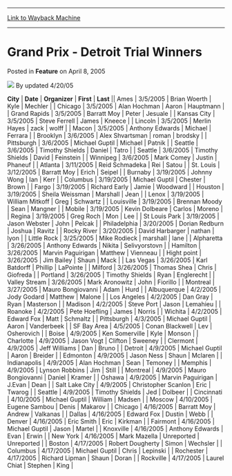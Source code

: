 
---
[Link to Wayback Machine](https://web.archive.org/web/20211025112215/https://magic.wizards.com/en/articles/archive/feature/grand-prix-detroit-trial-winners-2005-04-08)

[_metadata_:wayback_url]:- "https://magic.wizards.com/en/articles/archive/feature/grand-prix-detroit-trial-winners-2005-04-08"
[_metadata_:wayback_raw_url]:- "https://web.archive.org/web/20211025112215id_/https://magic.wizards.com/en/articles/archive/feature/grand-prix-detroit-trial-winners-2005-04-08"
[_metadata_:wayback_capture_timestamp]:- "2021-10-25 11:22:15+00:00"
[_metadata_:description]:- "CityDateOrganizerFirstLastAmes3/5/2005Brian WoerthKyleMechlerChicago3/5/2005Alan HochmanAaronHauptmannGrand Rapids3/5/2005Barratt MoyPeterJesualeKansas City3/5/2005Steve FerrellJamesKneeceLincoln3/5/2005Merlin HayeszackwolffMacon3/5/2005Anthony EdwardsMichaelFerraraBrooklyn3/6/2005Alex ShvartsmanromanbrodskyPittsburgh3/6/2005Michael GuptilMichaelPatnikSeattle3/6/2005Timothy"
[_metadata_:generator]:- "Drupal 7 (http://drupal.org)"
---


Grand Prix - Detroit Trial Winners
==================================



 Posted in **Feature**
 on April 8, 2005 






![](https://media.magic.wizards.com/styles/auth_small/public/generic-avatar-150_409.png)
By updated 4/20/05













 **City** | **Date** | **Organizer** | **First** | **Last** || Ames | 3/5/2005 | Brian Woerth | Kyle | Mechler |
| Chicago | 3/5/2005 | Alan Hochman | Aaron | Hauptmann |
| Grand Rapids | 3/5/2005 | Barratt Moy | Peter | Jesuale |
| Kansas City | 3/5/2005 | Steve Ferrell | James | Kneece |
| Lincoln | 3/5/2005 | Merlin Hayes | zack | wolff |
| Macon | 3/5/2005 | Anthony Edwards | Michael | Ferrara |
| Brooklyn | 3/6/2005 | Alex Shvartsman | roman | brodsky |
| Pittsburgh | 3/6/2005 | Michael Guptil | Michael | Patnik |
| Seattle | 3/6/2005 | Timothy Shields | Daniel | Tatro |
| Seattle | 3/6/2005 | Timothy Shields | David | Feinstein |
| Winnipeg | 3/6/2005 | Mark Comey | Justin | Phaneuf |
| Atlanta | 3/11/2005 | Reid Schmadeka | Rei | Satou |
| St. Louis | 3/12/2005 | Barratt Moy | Erich | Seipel |
| Burnaby | 3/19/2005 | Johnny Wong | Ian | Kerr |
| Columbus | 3/19/2005 | Michael Guptil | Chester | Brown |
| Fargo | 3/19/2005 | Richard Early | Jamie | Woodward |
| Houston | 3/19/2005 | Sheila Weissman | Marshall | Jean |
| Lenox | 3/19/2005 | William Mitkoff | Greg | Schwartz |
| Louisville | 3/19/2005 | Brennan Moody | Sean | Mangner |
| Mobile | 3/19/2005 | Kevin Dolbeare | Carlos | Moreno |
| Regina | 3/19/2005 | Greg Roch | Mon | Lee |
| St Louis Park | 3/19/2005 | Jason Webster | John | Pelcak |
| Philadelphia | 3/20/2005 | Dorian Redburn | Joshua | Ravitz |
| Rocky River | 3/20/2005 | David Harbarger | nathan | lyon |
| Little Rock | 3/25/2005 | Mike Rodieck | marshall | lane |
| Alpharetta | 3/26/2005 | Anthony Edwards | Nikita | Selivyorstovn |
| Hamilton | 3/26/2005 | Marvin Paguirigan | Matthew | Vienneau |
| Hight point | 3/26/2005 | Jim Bailey | Shaun | Mack |
| Las Vegas | 3/26/2005 | Karl Batdorff | Phillip | LaPointe |
| Milford | 3/26/2005 | Thomas Shea | Chris | Giofreda |
| Portland | 3/26/2005 | Timothy Shields | Ryan | Englerecht |
| Valley Stream | 3/26/2005 | Mark Aronowitz | John | Fiorillo |
| Montreal | 3/27/2005 | Mauro Bongiovanni | Adam | Hurd |
| Albuquerque | 4/2/2005 | Jody Godard | Matthew | Malone |
| Los Angeles | 4/2/2005 | Dan Gray | Ryan | Masterson |
| Madison | 4/2/2005 | Steve Port | Jason | Lemahieu |
| Roanoke | 4/2/2005 | Pete Hoefling | James | Norris |
| Wichita | 4/2/2005 | Edward Fox | Matt | Schmaltz |
| Pittsburgh | 4/3/2005 | Michael Guptil | Aaron | Vanderbeek |
| SF Bay Area | 4/5/2005 | Conan Blackwell | Lev | Osherovich |
| Boise | 4/9/2005 | Ken Somerville | Kyle | Monson |
| Charlotte | 4/9/2005 | Jason Vogt | Clifton | Sweeney |
| Clermont | 4/9/2005 | Jeff Williams | Dan | Bruno |
| Detroit | 4/9/2005 | Michael Guptil | Aaron | Breider |
| Edmonton | 4/9/2005 | Jason Ness | Shaun | Mclaren |
| Indianapolis | 4/9/2005 | Alan Hochman | Sean | Temoney |
| Memphis | 4/9/2005 | Lynson Robbins | Jim | Still |
| Montreal | 4/9/2005 | Mauro Bongiovanni | Daniel | Kramer |
| Oshawa | 4/9/2005 | Marvin Paguirigan | J.Evan | Dean |
| Salt Lake City | 4/9/2005 | Christopher Scanlon | Eric | Twarog |
| Seattle | 4/9/2005 | Timothy Shields | Jed | Dolbeer |
| Cincinnati | 4/10/2005 | Michael Guptil | William | Madsen |
| Moscow | 4/10/2005 | Eugene Sambou | Denis | Makarov |
| Chicago | 4/16/2005 | Barratt Moy | Andrew | Valkanas |
| Dallas | 4/16/2005 | Edward Fox | Dustin | Webb |
| Denver | 4/16/2005 | Eric Smith | Eric | Kirkman |
| Fairmont | 4/16/2005 | Michael Guptil | Jason | Martel |
| Knoxville | 4/16/2005 | Anthony Edwards | Evan | Erwin |
| New York | 4/16/2005 | Mark Mazella | Unreported | Unreported |
| Boston | 4/17/2005 | Robert Dougherty | Simon | Wechsler |
| Columbus | 4/17/2005 | Michael Guptil | Chris | Lepinski |
| Rochester | 4/17/2005 | Richard Lipman | Shaun | Doran |
| Rockville | 4/17/2005 | Laurel Chiat | Stephen | King |







